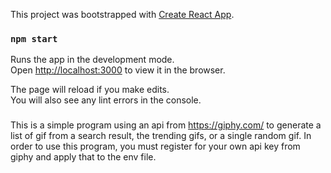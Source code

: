 This project was bootstrapped with [Create React App](https://github.com/facebook/create-react-app).

### `npm start`

Runs the app in the development mode.<br />
Open [http://localhost:3000](http://localhost:3000) to view it in the browser.

The page will reload if you make edits.<br />
You will also see any lint errors in the console.

###

This is a simple program using an api from https://giphy.com/ to generate a list of gif from a search result, the trending gifs, or a single random gif. In order to use this program, you must register for your own api key from giphy and apply that to the env file.
